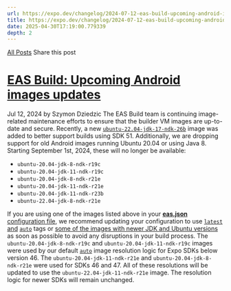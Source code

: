 ```yaml
---
url: https://expo.dev/changelog/2024-07-12-eas-build-upcoming-android-images-updates
title: https://expo.dev/changelog/2024-07-12-eas-build-upcoming-android-images-updates
date: 2025-04-30T17:19:00.779339
depth: 2
---
```


[All Posts](https://expo.dev/changelog)
Share this post
# [EAS Build: Upcoming Android images updates](https://expo.dev/changelog/2024-07-12-eas-build-upcoming-android-images-updates)
Jul 12, 2024 by
Szymon Dziedzic
The EAS Build team is continuing image-related maintenance efforts to ensure that the builder VM images are up-to-date and secure. Recently, a new [`ubuntu-22.04-jdk-17-ndk-26b`](https://docs.expo.dev/build-reference/infrastructure/#ubuntu-2204-jdk-17-ndk-r26b-latest-sdk-51) image was added to better support builds using SDK 51.
Additionally, we are dropping support for old Android images running Ubuntu 20.04 or using Java 8. Starting September 1st, 2024, these will no longer be available:
  * `ubuntu-20.04-jdk-8-ndk-r19c`
  * `ubuntu-20.04-jdk-11-ndk-r19c`
  * `ubuntu-20.04-jdk-8-ndk-r21e`
  * `ubuntu-20.04-jdk-11-ndk-r21e`
  * `ubuntu-20.04-jdk-11-ndk-r23b`
  * `ubuntu-22.04-jdk-8-ndk-r21e`


If you are using one of the images listed above in your [**eas.json**](https://docs.expo.dev/eas/json/#image) [configuration file](https://docs.expo.dev/eas/json/#image), we recommend updating your configuration to use [`latest`](https://docs.expo.dev/build-reference/infrastructure/#configuring-build-environment) [and](https://docs.expo.dev/build-reference/infrastructure/#configuring-build-environment) [`auto`](https://docs.expo.dev/build-reference/infrastructure/#configuring-build-environment) tags or [some of the images with newer JDK and Ubuntu versions](https://docs.expo.dev/build-reference/infrastructure/#android-server-images) as soon as possible to avoid any disruptions in your build process.
The `ubuntu-20.04-jdk-8-ndk-r19c` and `ubuntu-20.04-jdk-11-ndk-r19c` images were used by our default [`auto`](https://docs.expo.dev/build-reference/infrastructure/#configuring-build-environment) image resolution logic for Expo SDKs below version 46. The `ubuntu-20.04-jdk-11-ndk-r21e` and `ubuntu-20.04-jdk-8-ndk-r21e` were used for SDKs 46 and 47. All of these resolutions will be updated to use the `ubuntu-22.04-jdk-11-ndk-r21e` image. The resolution logic for newer SDKs will remain unchanged.

